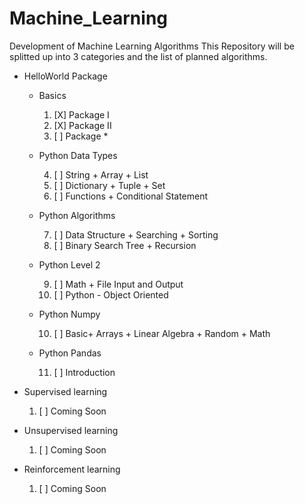 # Machine_Learning
Development of Machine Learning Algorithms
This Repository will be splitted up into 3 categories and the list of planned algorithms.
+ HelloWorld Package
  + Basics
    1. [X] Package I
    2. [X] Package II
    3. [ ] Package *
  + Python Data Types
  
    4. [ ] String + Array + List 
    5. [ ] Dictionary + Tuple + Set
    6. [ ] Functions + Conditional Statement
  + Python Algorithms
  
    7. [ ] Data Structure + Searching + Sorting
    8. [ ] Binary Search Tree + Recursion
  + Python Level 2
  
    9. [ ] Math + File Input and Output 
    10. [ ] Python - Object Oriented
  + Python Numpy
  
    10. [ ] Basic+ Arrays + Linear Algebra + Random + Math
  + Python Pandas
  
    11. [ ] Introduction
    
+ Supervised learning
  1. [ ] Coming Soon
+ Unsupervised learning
  1. [ ] Coming Soon
+ Reinforcement learning
  1. [ ] Coming Soon
